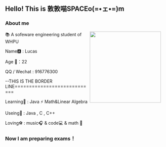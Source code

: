 ## Hello! This is 敦敦喵SPACEo(=•ェ•=)m

### About me
<img align='right' src="https://media.giphy.com/media/M9gbBd9nbDrOTu1Mqx/giphy.gif" width="230">

📚 A sofeware engineering student of WHPU
  
  Name🅰 : Lucas
  
  Age 💫：22
  
  QQ / Wechat : 916776300

--THIS IS THE BORDER LINE============================

Learning🎨 : Java ⚡ Math&Linear Algebra

Useing🔎 : Java , C , C++

Loving⚽ :  music🎧 & code💻 & math 💙



### Now I am preparing exams！

